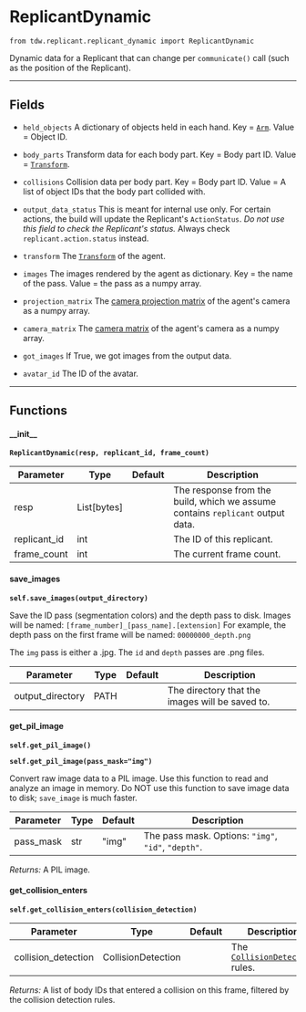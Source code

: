 # ReplicantDynamic

`from tdw.replicant.replicant_dynamic import ReplicantDynamic`

Dynamic data for a Replicant that can change per `communicate()` call (such as the position of the Replicant).

***

## Fields

- `held_objects` A dictionary of objects held in each hand. Key = [`Arm`](arm.md). Value = Object ID.

- `body_parts` Transform data for each body part. Key = Body part ID. Value = [`Transform`](../object_data/transform.md).

- `collisions` Collision data per body part. Key = Body part ID. Value = A list of object IDs that the body part collided with.

- `output_data_status` This is meant for internal use only. For certain actions, the build will update the Replicant's `ActionStatus`. *Do not use this field to check the Replicant's status.* Always check `replicant.action.status` instead.

- `transform` The [`Transform`](../object_data/transform.md) of the agent.

- `images` The images rendered by the agent as dictionary. Key = the name of the pass. Value = the pass as a numpy array.

- `projection_matrix` The [camera projection matrix](../../api/output_data.md#cameramatrices) of the agent's camera as a numpy array.

- `camera_matrix` The [camera matrix](../../api/output_data.md#cameramatrices) of the agent's camera as a numpy array.

- `got_images` If True, we got images from the output data.

- `avatar_id` The ID of the avatar.

***

## Functions

#### \_\_init\_\_

**`ReplicantDynamic(resp, replicant_id, frame_count)`**

| Parameter | Type | Default | Description |
| --- | --- | --- | --- |
| resp |  List[bytes] |  | The response from the build, which we assume contains `replicant` output data. |
| replicant_id |  int |  | The ID of this replicant. |
| frame_count |  int |  | The current frame count. |

#### save_images

**`self.save_images(output_directory)`**

Save the ID pass (segmentation colors) and the depth pass to disk.
Images will be named: `[frame_number]_[pass_name].[extension]`
For example, the depth pass on the first frame will be named: `00000000_depth.png`

The `img` pass is either a .jpg. The `id` and `depth` passes are .png files.

| Parameter | Type | Default | Description |
| --- | --- | --- | --- |
| output_directory |  PATH |  | The directory that the images will be saved to. |

#### get_pil_image

**`self.get_pil_image()`**

**`self.get_pil_image(pass_mask="img")`**

Convert raw image data to a PIL image.
Use this function to read and analyze an image in memory.
Do NOT use this function to save image data to disk; `save_image` is much faster.


| Parameter | Type | Default | Description |
| --- | --- | --- | --- |
| pass_mask |  str  | "img" | The pass mask. Options: `"img"`, `"id"`, `"depth"`. |

_Returns:_  A PIL image.

#### get_collision_enters

**`self.get_collision_enters(collision_detection)`**


| Parameter | Type | Default | Description |
| --- | --- | --- | --- |
| collision_detection |  CollisionDetection |  | The [`CollisionDetection`](collision_detection.md) rules. |

_Returns:_  A list of body IDs that entered a collision on this frame, filtered by the collision detection rules.